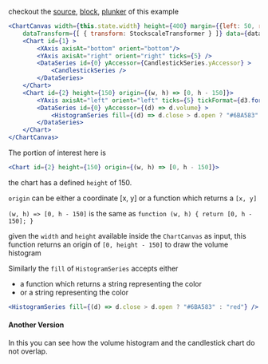 checkout the [source](https://gist.github.com/rrag/0a54ca33b05001f17f8f), [block](http://bl.ocks.org/rrag/0a54ca33b05001f17f8f), [plunker](http://plnkr.co/edit/gist:0a54ca33b05001f17f8f?p=preview) of this example

```jsx
<ChartCanvas width={this.state.width} height={400} margin={{left: 50, right: 50, top:10, bottom: 30}} initialDisplay={100}
	dataTransform={[ { transform: StockscaleTransformer } ]} data={data} type="svg" >
	<Chart id={1} >
		<XAxis axisAt="bottom" orient="bottom"/>
		<YAxis axisAt="right" orient="right" ticks={5} />
		<DataSeries id={0} yAccessor={CandlestickSeries.yAccessor} >
			<CandlestickSeries />
		</DataSeries>
	</Chart>
	<Chart id={2} height={150} origin={(w, h) => [0, h - 150]}>
		<YAxis axisAt="left" orient="left" ticks={5} tickFormat={d3.format("s")}/>
		<DataSeries id={0} yAccessor={(d) => d.volume} >
			<HistogramSeries fill={(d) => d.close > d.open ? "#6BA583" : "red"} />
		</DataSeries>
	</Chart>
</ChartCanvas>
```

The portion of interest here is

```jsx
<Chart id={2} height={150} origin={(w, h) => [0, h - 150]}>
```

the chart has a defined `height` of 150.

`origin` can be either a coordinate [x, y] or a function which returns a `[x, y]` 

`(w, h) => [0, h - 150]` is the same as `function (w, h) { return [0, h - 150]; }`

given the `width` and `height` available inside the `ChartCanvas` as input, this function returns an origin of `[0, height - 150]` to draw the volume histogram

Similarly the `fill` of `HistogramSeries` accepts either
- a function which returns a string representing the color
- or a string representing the color

```jsx
<HistogramSeries fill={(d) => d.close > d.open ? "#6BA583" : "red"} />
```

#### Another Version
In this you can see how the volume histogram and the candlestick chart do not overlap.